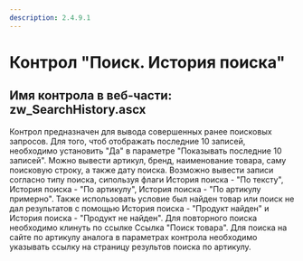 ```yaml
---
description: 2.4.9.1
---
```


# Контрол "Поиск. История поиска"

## Имя контрола в веб-части: zw\_SearchHistory.ascx

Контрол предназначен для вывода совершенных ранее поисковых запросов. Для того, чтоб отображать последние 10 записей, необходимо установить "Да" в параметре "Показывать последние 10 записей". Можно вывести артикул, бренд, наименование товара, саму поисковую строку, а также дату поиска. Возможно вывести записи согласно типу поиска, сипользуя флаги История поиска - "По тексту", История поиска - "По артикулу", История поиска - "По артикулу примерно". Также использовать условие был найден товар или поиск не дал результатов с помощью История поиска - "Продукт найден" и История поиска - "Продукт не найден". Для повторного поиска необходимо клинуть по ссылке Ссылка "Поиск товара". Для поиска на сайте по артикулу аналога в параметрах контрола необходимо указывать ссылку на страницу результов поиска по артикулу.

